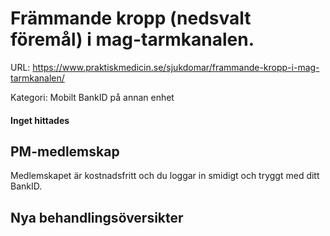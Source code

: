 # Främmande kropp (nedsvalt föremål) i mag-tarmkanalen.

URL: https://www.praktiskmedicin.se/sjukdomar/frammande-kropp-i-mag-tarmkanalen/



Kategori: Mobilt BankID på annan enhet

#### Inget hittades

## PM-medlemskap

Medlemskapet är kostnadsfritt och du loggar in smidigt och tryggt med ditt BankID.

## Nya behandlingsöversikter

